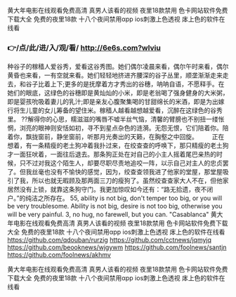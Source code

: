 
黄大年电影在线观看免费高清 真男人该看的视频 夜里18款禁用 色卡网站软件免费下载大全 免费的夜里18款 十八个夜间禁用αpp ios刺激上色透视 㡷上色的软件在线看 




### 👉/点/此/进/入/观/看/ http://6e6s.com?wlviu




种谷子的稼穑人爱谷秀，爱看这谷秀图。她们偶尔凌晨来看，偶尔午时来看，偶尔黄昏也来看，一有空就来看。她们轻轻地挤进齐腰深的谷子丛里，顺垄渐渐走来走去，和谷子比着上下;更多的是抚摩着方才秀出的谷穗，呐呐自语，不愿释手。在她们的眼底，这绿色的谷穗即是黄灿灿的小米，即是老翁喝了强身健身的大米粥，即是婴孩吮吸着妻儿的乳汁;即是亲友心腹聚集喝的甘甜绵长的米酒，即是为出嫁行将生儿童的女儿筹备的望住米。稼穑人越看越想越爱看，沉醉在这绿色的谷秀里。
??解得你的心思，糯滋滋的嘴唇不嘘半丝气恼，清馨的臂膀也不别扭一缕怅惘，浏亮的眼神则安恬如初，寻不到星点杂色的涟漪。无怨无恨，它们陪着你。陪着你，飘拢窗前，静坐窗前，听那月光奏出的天籁，在胸壑之中回旋。
　　正在想着，有一条精瘦的老土狗冲着我扑过来，在绞查查的呼唤下，那只精瘦的老土狗才一面狂吠着，一面往后退去。那条狗正处在对自己的小主人摇着尾巴亲热的时候，只不过对我这个陌生人，却要尽职尽责地追咬一阵，以示自己对主人的忠贞罢了。但我丝毫也没有不愉快的感觉，因为，绞查查领我进了他家的堂屋，那堂屋吸引了我，所以也就无暇顾及那两面三刀的瘦狗了。虽然绞查查家大人不在，但他家居然没有上锁，就靠这条狗守门。我更加惊叹如今还有：“路无拾遗，夜不闭户。”的纯洁之所存在。
55, ability is not big, don't temper too big, or you will be very troublesome.
Ability is not big, desire is not too big, otherwise you will be very painful.
3, no hug, no farewell, but you can.
"Casablanca"
黄大年电影在线观看免费高清 真男人该看的视频 夜里18款禁用 色卡网站软件免费下载大全 免费的夜里18款 十八个夜间禁用αpp ios刺激上色透视 㡷上色的软件在线看  https://github.com/qdouban/rurzig
https://github.com/cctnews/jqmyjq
https://github.com/beooknews/wjgywm
https://github.com/foolnews/santjn
https://github.com/foolnews/akhmv





黄大年电影在线观看免费高清 真男人该看的视频 夜里18款禁用 色卡网站软件免费下载大全 免费的夜里18款 十八个夜间禁用αpp ios刺激上色透视 㡷上色的软件在线看 
